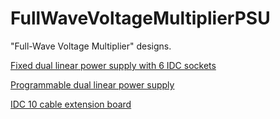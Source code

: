 # FullWaveVoltageMultiplierPSU
"Full-Wave Voltage Multiplier" designs. 

[Fixed dual linear power supply with 6 IDC sockets](Fixed6IDC.md)


[Programmable dual linear power supply](Var2IDC.md)


[IDC 10 cable extension board](Ext10IDC.md)

